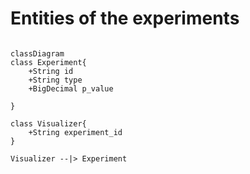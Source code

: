 # Entities of the experiments



```mermaid

classDiagram
class Experiment{
    +String id
    +String type
    +BigDecimal p_value

}

class Visualizer{
    +String experiment_id
}

Visualizer --|> Experiment

```

